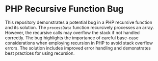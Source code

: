 # PHP Recursive Function Bug
This repository demonstrates a potential bug in a PHP recursive function and its solution.
The `processData` function recursively processes an array.  However, the recursive calls may overflow the stack if not handled correctly. The bug highlights the importance of careful base-case considerations when employing recursion in PHP to avoid stack overflow errors.
The solution includes improved error handling and demonstrates best practices for using recursion.
